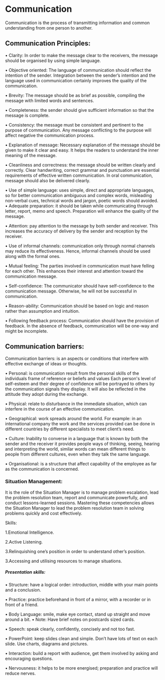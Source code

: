 # Communication
Communication is the process of transmitting information and common understanding from one person to another.

## Communication Principles:


•	Clarity:  In order to make the message clear to the receivers, the message should be organised by using simple language.


•	Objective oriented: The language of communication should reflect the intention of the sender. Integration between the sender’s intention and the language used in communication certainly improves the quality of the communication.


•	Brevity: The message should be as brief as possible, compiling the message with limited words and sentences.


•	Completeness: the sender should give sufficient information so that the message is complete.

•	Consistency: the message must be consistent and pertinent to the purpose of communication. Any message conflicting to the purpose will affect negative the communication process.

•	Explanation of message: Necessary explanation of the message should be given to make it clear and easy. It helps the readers to understand the inner meaning of the message.

•	Cleanliness and correctness: the message should be written clearly and correctly. Clear handwriting, correct grammar and punctuation are essential requirements of effective written communication. In oral communication, message should also be delivered clearly.

•	Use of simple language:  uses simple, direct and appropriate languages, so for better communication ambiguous and complex words, misleading non-verbal cues, technical words and jargon, poetic words should avoided.
•	Adequate preparation: it should be taken while communicating through letter, report, memo and speech. Preparation will enhance the quality of the message.

•	Attention: pay attention to the message by both sender and receiver. This increases the accuracy of delivery by the sender and reception by the receiver.

•	Use of informal channels: communication only through normal channels may reduce its effectiveness. Hence, informal channels should be used along with the formal ones.

•	Mutual feeling: The parties involved in communication must have felling for each other. This enhances their interest and attention toward the communication message.

•	Self-confidence: The communicator should have self-confidence to the communication message. Otherwise, he will not be successful in communication.

•	Reason-ability: Communication should be based on logic and reason rather than assumption and intuition.

•	Following feedback process: Communication should have the provision of feedback. In the absence of feedback, communication will be one-way and might be incomplete.


## Communication barriers:


 Communication barriers: is an aspects or conditions that interfere with effective exchange of ideas or thoughts.

 • Personal: is communication result from the personal skills of the individuals frame of reference or beliefs and values Each person's level of self-esteem and their degree of confidence will be portrayed to others by the communication signals they display. It will also be reflected in the attitude they adopt during the exchange.

•	Physical: relate to disturbance in the immediate situation, which can interfere in the course of an effective communication.

•	Geographical: work spreads around the world. For example: in an international company the work and the services provided can be done in different countries by different specialists to meet client’s need.

•	Culture: Inability to converse in a language that is known by both the sender and the receiver it provides people ways of thinking, seeing, hearing and interpreting the world, similar words can mean different things to people from different cultures, even when they talk the same language.


•	Organisational: is a structure that affect capability of the employee as far as the communication is concerned.

### Situation Management:

It is the role of the Situation Manager is to manage problem escalation, lead the problem resolution team, report and communicate powerfully, and conduct lessons-learned sessions. Mastering these competencies allows the Situation Manager to lead the problem resolution team in solving problems quickly and cost effectively.

Skills:

1.Emotional Intelligence.

2.Active Listening.

3.Relinquishing one’s position in order to understand other’s position.

3.Accessing and utilising resources to manage situations.



##### Presentation skills:

•	Structure: have a logical order: introduction, middle with your main points and a conclusion.



•	Practice: practice beforehand in front of a mirror, with a recorder or in front of a friend.



•	Body Language: smile, make eye contact, stand up straight and move around a bit.
•	Note: Have brief notes on postcards sized cards.


•	Speech: speak clearly, confidently, concisely and not too fast.


•	PowerPoint: keep slides clean and simple. Don’t have lots of text on each slide. Use charts, diagrams and pictures.


•	Interaction: build a report with audience, get them involved by asking and encouraging questions.


•	Nervousness: it helps to be more energised; preparation and practice will reduce nerves.
